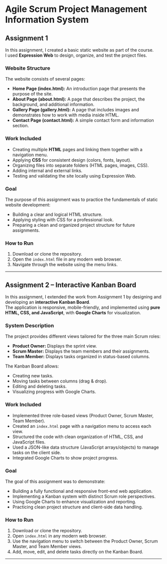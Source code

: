 # Agile Scrum Project Management Information System

## Assignment 1

In this assignment, I created a basic static website as part of the course.  
I used **Expression Web** to design, organize, and test the project files.  

### Website Structure
The website consists of several pages:
- **Home Page (index.html):** An introduction page that presents the purpose of the site.  
- **About Page (about.html):** A page that describes the project, the background, and additional information.  
- **Gallery Page (gallery.html):** A page that includes images and demonstrates how to work with media inside HTML.  
- **Contact Page (contact.html):** A simple contact form and information section.  

### Work Included
- Creating multiple **HTML** pages and linking them together with a navigation menu.  
- Applying **CSS** for consistent design (colors, fonts, layout).  
- Organizing files into separate folders (HTML pages, images, CSS).  
- Adding internal and external links.  
- Testing and validating the site locally using Expression Web.  

### Goal
The purpose of this assignment was to practice the fundamentals of static website development:
- Building a clear and logical HTML structure.  
- Applying styling with CSS for a professional look.  
- Preparing a clean and organized project structure for future assignments.  

### How to Run
1. Download or clone the repository.  
2. Open the `index.html` file in any modern web browser.  
3. Navigate through the website using the menu links.  

---

## Assignment 2 – Interactive Kanban Board

In this assignment, I extended the work from Assignment 1 by designing and developing an **interactive Kanban Board**.  
The application is responsive, mobile-friendly, and implemented using **pure HTML, CSS, and JavaScript**, with **Google Charts** for visualization.

### System Description
The project provides different views tailored for the three main Scrum roles:
- **Product Owner:** Displays the sprint view.  
- **Scrum Master:** Displays the team members and their assignments.  
- **Team Member:** Displays tasks organized in status-based columns.  

The Kanban Board allows:
- Creating new tasks.  
- Moving tasks between columns (drag & drop).  
- Editing and deleting tasks.  
- Visualizing progress with Google Charts.  

### Work Included
- Implemented three role-based views (Product Owner, Scrum Master, Team Member).  
- Created an `index.html` page with a navigation menu to access each view.  
- Structured the code with clean organization of HTML, CSS, and JavaScript files.  
- Used a JSON-like data structure (JavaScript arrays/objects) to manage tasks on the client side.  
- Integrated Google Charts to show project progress.  

### Goal
The goal of this assignment was to demonstrate:
- Building a fully functional and responsive front-end web application.  
- Implementing a Kanban system with distinct Scrum role perspectives.  
- Using Google Charts to enhance visualization and reporting.  
- Practicing clean project structure and client-side data handling.  

### How to Run
1. Download or clone the repository.  
2. Open `index.html` in any modern web browser.  
3. Use the navigation menu to switch between the Product Owner, Scrum Master, and Team Member views.  
4. Add, move, edit, and delete tasks directly on the Kanban Board.  

---
